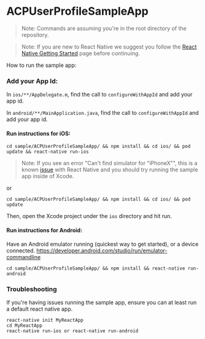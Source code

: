 # ACPUserProfileSampleApp

> Note: Commands are assuming you're in the root directory of the repository.

> Note: If you are new to React Native we suggest you follow the [React Native Getting Started](<https://facebook.github.io/react-native/docs/getting-started.html>) page before continuing.

How to run the sample app:

### Add your App Id:
In `ios/**/AppDelegate.m`, find the call to `configureWithAppId` and add your app id.

In `android/**/MainApplication.java`, find the call to `configureWithAppId` and add your app id.

#### Run instructions for iOS:

```
cd sample/ACPUserProfileSampleApp/ && npm install && cd ios/ && pod update && react-native run-ios
```

> Note: If you see an error "Can't find simulator for "iPhoneX"", this is a known [issue](https://github.com/facebook/react-native/issues/23256) with React Native and you should try running the sample app inside of Xcode.

or
```
cd sample/ACPUserProfileSampleApp/ && npm install && cd ios/ && pod update
```
Then, open the Xcode project under the `ios` directory and hit run.

#### Run instructions for Android:

Have an Android emulator running (quickest way to get started), or a device connected. https://developer.android.com/studio/run/emulator-commandline

```
cd sample/ACPUserProfileSampleApp/ && npm install && react-native run-android
```

### Troubleshooting

If you're having issues running the sample app, ensure you can at least run a default react native app.

```
react-native init MyReactApp
cd MyReactApp
react-native run-ios or react-native run-android
```
